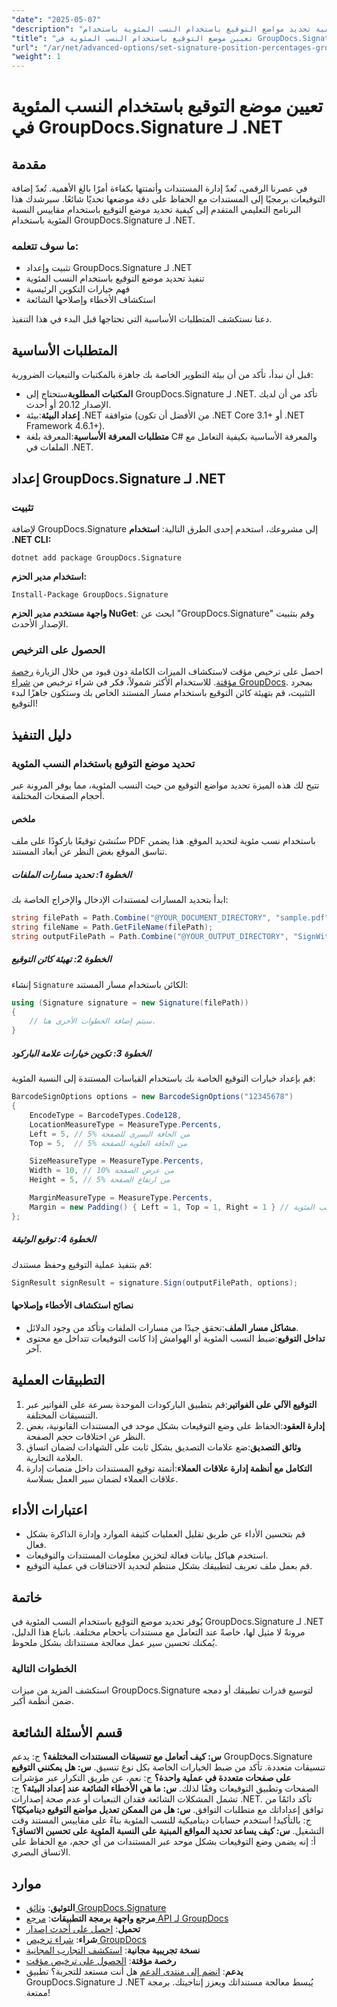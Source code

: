 ```yaml
---
"date": "2025-05-07"
"description": "تعرّف على كيفية تحديد مواضع التوقيع باستخدام النسب المئوية باستخدام GroupDocs.Signature لـ .NET. يغطي هذا البرنامج التعليمي المتقدم التثبيت والتكوين والتطبيقات العملية."
"title": "تعيين موضع التوقيع باستخدام النسب المئوية في GroupDocs.Signature لـ .NET | برنامج تعليمي متقدم"
"url": "/ar/net/advanced-options/set-signature-position-percentages-groupdocs-signature-net/"
"weight": 1
---
```


# تعيين موضع التوقيع باستخدام النسب المئوية في GroupDocs.Signature لـ .NET
## مقدمة
في عصرنا الرقمي، تُعدّ إدارة المستندات وأتمتتها بكفاءة أمرًا بالغ الأهمية. تُعدّ إضافة التوقيعات برمجيًا إلى المستندات مع الحفاظ على دقة موضعها تحديًا شائعًا. سيرشدك هذا البرنامج التعليمي المتقدم إلى كيفية تحديد موضع التوقيع باستخدام مقاييس النسبة المئوية باستخدام GroupDocs.Signature لـ .NET.

### ما سوف تتعلمه:
- تثبيت وإعداد GroupDocs.Signature لـ .NET
- تنفيذ تحديد موضع التوقيع باستخدام النسب المئوية
- فهم خيارات التكوين الرئيسية
- استكشاف الأخطاء وإصلاحها الشائعة

دعنا نستكشف المتطلبات الأساسية التي تحتاجها قبل البدء في هذا التنفيذ.
## المتطلبات الأساسية
قبل أن نبدأ، تأكد من أن بيئة التطوير الخاصة بك جاهزة بالمكتبات والتبعيات الضرورية:

- **المكتبات المطلوبة**ستحتاج إلى GroupDocs.Signature لـ .NET. تأكد من أن لديك الإصدار 20.12 أو أحدث.
- **إعداد البيئة**:بيئة .NET متوافقة (من الأفضل أن تكون .NET Core 3.1+ أو .NET Framework 4.6.1+).
- **متطلبات المعرفة الأساسية**:المعرفة بلغة C# والمعرفة الأساسية بكيفية التعامل مع الملفات في .NET.
## إعداد GroupDocs.Signature لـ .NET
### تثبيت
لإضافة GroupDocs.Signature إلى مشروعك، استخدم إحدى الطرق التالية:
**استخدام .NET CLI:**
```shell
dotnet add package GroupDocs.Signature
```
**استخدام مدير الحزم:**
```shell
Install-Package GroupDocs.Signature
```
**واجهة مستخدم مدير الحزم NuGet**: 
ابحث عن "GroupDocs.Signature" وقم بتثبيت الإصدار الأحدث.
### الحصول على الترخيص
احصل على ترخيص مؤقت لاستكشاف الميزات الكاملة دون قيود من خلال الزيارة [رخصة مؤقتة](https://purchase.groupdocs.com/temporary-license/). للاستخدام الأكثر شمولاً، فكر في شراء ترخيص من [شراء GroupDocs](https://purchase.groupdocs.com/buy).
بمجرد التثبيت، قم بتهيئة كائن التوقيع باستخدام مسار المستند الخاص بك وستكون جاهزًا لبدء التوقيع!
## دليل التنفيذ
### تحديد موضع التوقيع باستخدام النسب المئوية
تتيح لك هذه الميزة تحديد مواضع التوقيع من حيث النسب المئوية، مما يوفر المرونة عبر أحجام الصفحات المختلفة.
#### ملخص
سنُنشئ توقيعًا باركودًا على ملف PDF باستخدام نسب مئوية لتحديد الموقع. هذا يضمن تناسق الموقع بغض النظر عن أبعاد المستند.
##### الخطوة 1: تحديد مسارات الملفات
ابدأ بتحديد المسارات لمستندات الإدخال والإخراج الخاصة بك:
```csharp
string filePath = Path.Combine("@YOUR_DOCUMENT_DIRECTORY", "sample.pdf");
string fileName = Path.GetFileName(filePath);
string outputFilePath = Path.Combine("@YOUR_OUTPUT_DIRECTORY", "SignWithPercents", fileName);
```
##### الخطوة 2: تهيئة كائن التوقيع
إنشاء `Signature` الكائن باستخدام مسار المستند:
```csharp
using (Signature signature = new Signature(filePath))
{
    // سيتم إضافة الخطوات الأخرى هنا.
}
```
##### الخطوة 3: تكوين خيارات علامة الباركود
قم بإعداد خيارات التوقيع الخاصة بك باستخدام القياسات المستندة إلى النسبة المئوية:
```csharp
BarcodeSignOptions options = new BarcodeSignOptions("12345678")
{
    EncodeType = BarcodeTypes.Code128,
    LocationMeasureType = MeasureType.Percents,
    Left = 5, // 5% من الحافة اليسرى للصفحة
    Top = 5,  // 5% من الحافة العلوية للصفحة

    SizeMeasureType = MeasureType.Percents,
    Width = 10, // 10% من عرض الصفحة
    Height = 5, // 5% من ارتفاع الصفحة

    MarginMeasureType = MeasureType.Percents,
    Margin = new Padding() { Left = 1, Top = 1, Right = 1 } // الهوامش بالنسب المئوية
};
```
##### الخطوة 4: توقيع الوثيقة
قم بتنفيذ عملية التوقيع وحفظ مستندك:
```csharp
SignResult signResult = signature.Sign(outputFilePath, options);
```
#### نصائح استكشاف الأخطاء وإصلاحها
- **مشاكل مسار الملف**:تحقق جيدًا من مسارات الملفات وتأكد من وجود الدلائل.
- **تداخل التوقيع**:ضبط النسب المئوية أو الهوامش إذا كانت التوقيعات تتداخل مع محتوى آخر.
## التطبيقات العملية
1. **التوقيع الآلي على الفواتير**:قم بتطبيق الباركودات الموحدة بسرعة على الفواتير عبر التنسيقات المختلفة.
2. **إدارة العقود**:الحفاظ على وضع التوقيعات بشكل موحد في المستندات القانونية، بغض النظر عن اختلافات حجم الصفحة.
3. **وثائق التصديق**:ضع علامات التصديق بشكل ثابت على الشهادات لضمان اتساق العلامة التجارية.
4. **التكامل مع أنظمة إدارة علاقات العملاء**:أتمتة توقيع المستندات داخل منصات إدارة علاقات العملاء لضمان سير العمل بسلاسة.
## اعتبارات الأداء
- قم بتحسين الأداء عن طريق تقليل العمليات كثيفة الموارد وإدارة الذاكرة بشكل فعال.
- استخدم هياكل بيانات فعالة لتخزين معلومات المستندات والتوقيعات.
- قم بعمل ملف تعريف لتطبيقك بشكل منتظم لتحديد الاختناقات في عملية التوقيع.
## خاتمة
يُوفر تحديد موضع التوقيع باستخدام النسب المئوية في GroupDocs.Signature لـ .NET مرونةً لا مثيل لها، خاصةً عند التعامل مع مستندات بأحجام مختلفة. باتباع هذا الدليل، يُمكنك تحسين سير عمل معالجة مستنداتك بشكل ملحوظ.
### الخطوات التالية
استكشف المزيد من ميزات GroupDocs.Signature لتوسيع قدرات تطبيقك أو دمجه ضمن أنظمة أكبر.
## قسم الأسئلة الشائعة
**س: كيف أتعامل مع تنسيقات المستندات المختلفة؟**
ج: يدعم GroupDocs.Signature تنسيقات متعددة. تأكد من ضبط الخيارات الخاصة بكل نوع تنسيق.
**س: هل يمكنني التوقيع على صفحات متعددة في عملية واحدة؟**
ج: نعم، عن طريق التكرار عبر مؤشرات الصفحات وتطبيق التوقيعات وفقًا لذلك.
**س: ما هي الأخطاء الشائعة عند إعداد البيئة؟**
ج: تشمل المشكلات الشائعة فقدان التبعيات أو عدم صحة إصدارات .NET. تأكد دائمًا من توافق إعداداتك مع متطلبات التوافق.
**س: هل من الممكن تعديل مواضع التوقيع ديناميكيًا؟**
ج: بالتأكيد! استخدم حسابات ديناميكية للنسب المئوية بناءً على مقاييس المستند وقت التشغيل.
**س: كيف يساعد تحديد المواقع المبنية على النسبة المئوية على تحسين الاتساق؟**
أ: إنه يضمن وضع التوقيعات بشكل موحد عبر المستندات من أي حجم، مع الحفاظ على الاتساق البصري.
## موارد
- **التوثيق**: [وثائق GroupDocs.Signature](https://docs.groupdocs.com/signature/net/)
- **مرجع واجهة برمجة التطبيقات**: [مرجع API لـ GroupDocs](https://reference.groupdocs.com/signature/net/)
- **تحميل**: [احصل على أحدث إصدار](https://releases.groupdocs.com/signature/net/)
- **شراء**: [شراء ترخيص GroupDocs](https://purchase.groupdocs.com/buy)
- **نسخة تجريبية مجانية**: [استكشف التجارب المجانية](https://releases.groupdocs.com/signature/net/)
- **رخصة مؤقتة**: [الحصول على ترخيص مؤقت](https://purchase.groupdocs.com/temporary-license/)
- **يدعم**: [انضم إلى منتدى الدعم](https://forum.groupdocs.com/c/signature/)
هل أنت مستعد للتجربة؟ تطبيق GroupDocs.Signature لـ .NET يُبسط معالجة مستنداتك ويعزز إنتاجيتك. برمجة ممتعة!
